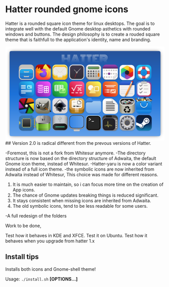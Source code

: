 Hatter rounded gnome icons
======

Hatter is a rounded square icon theme for linux desktops. The goal is to integrate well with the default Gnome desktop asthetics with rounded windows and buttons. The design philosophy is to create a rouded square theme that is faithfull to the application's identity, name and branding.

<img src="https://github.com/Mibea/Hatter/blob/main/Artwork/Hatter-overview.png" align="center" />
## Version 2.0 is radical different from the prevous versions of Hatter.

-Foremost, this is not a fork from Whitesur anymore.
-The directory structure is now based on the directory structure of Adwaita, the default Gnome icon theme, instead of Whitesur.
-Hatter-yaru is now a color variant instead of a full icon theme.
-the symbolic icons are now inherited from Adwaita instead of Whitesur, This choice was made for different reasons.
  
  1) It is much easier to maintain, so i can focus more time on the creation of App icons.
  2) The chance of Gnome updates breaking things is reduced significant.
  3) It stays consistent when missing icons are inherited from Adwaita.
  4) The old symbolic icons, tend to be less readable for some users.

-A full redesign of the folders

Work to be done,

Test how it behaves in KDE and XFCE.
Test it on Ubuntu.
Test how it behaves when you upgrade from hatter 1.x



## Install tips

Installs both icons and Gnome-shell theme!

Usage:  `./install.sh`  **[OPTIONS...]**






